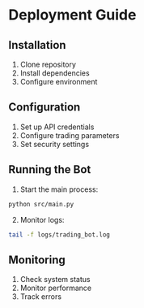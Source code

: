 # Deployment Guide

## Installation

1. Clone repository
2. Install dependencies
3. Configure environment

## Configuration

1. Set up API credentials
2. Configure trading parameters
3. Set security settings

## Running the Bot

1. Start the main process:
```bash
python src/main.py
```

2. Monitor logs:
```bash
tail -f logs/trading_bot.log
```

## Monitoring

1. Check system status
2. Monitor performance
3. Track errors